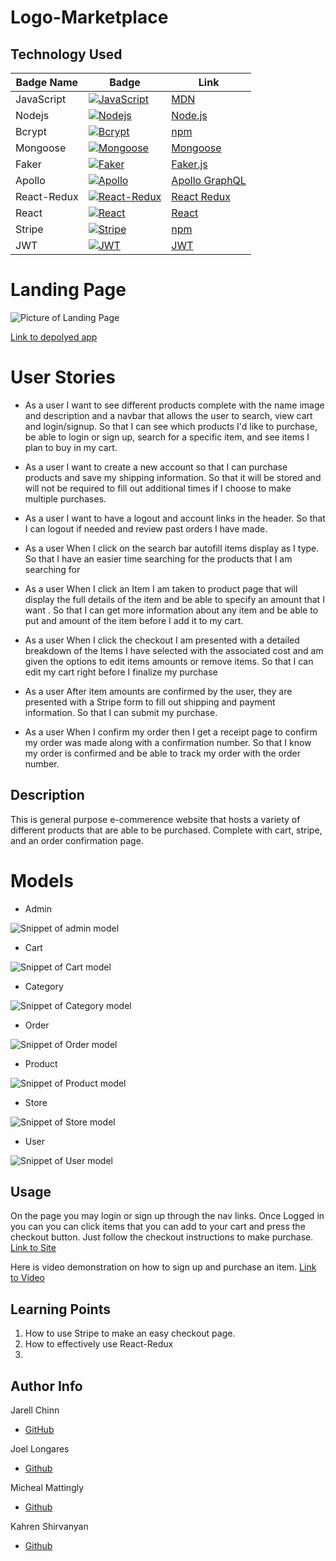 # Logo-Marketplace

## Technology Used

| Badge Name  | Badge                                                                                                                      | Link                                                           |
| ----------- | -------------------------------------------------------------------------------------------------------------------------- | -------------------------------------------------------------- |
| JavaScript  | [![JavaScript](https://img.shields.io/badge/JavaScript-✓-yellow)](https://developer.mozilla.org/en-US/docs/Web/JavaScript) | [MDN](https://developer.mozilla.org/en-US/docs/Web/JavaScript) |
| Nodejs      | [![Nodejs](https://img.shields.io/badge/Node.js-✓-green)](https://nodejs.org/en)                                           | [Node.js](https://nodejs.org/en)                               |
| Bcrypt      | [![Bcrypt](https://img.shields.io/badge/Bcrypt-✓-orange)](https://www.npmjs.com/package/bcrypt)                            | [npm](https://www.npmjs.com/package/bcrypt)                    |
| Mongoose    | [![Mongoose](https://img.shields.io/badge/Mongoose-✓-red)](https://mongoosejs.com/docs/api/mongoose.html)                  | [Mongoose](https://mongoosejs.com/docs/api/mongoose.html)      |
| Faker       | [![Faker](https://img.shields.io/badge/Faker-✓-blue)](https://fakerjs.dev)                                                 | [Faker.js](https://fakerjs.dev)                                |
| Apollo      | [![Apollo](https://img.shields.io/badge/Apollo-✓-purple)](https://www.apollographql.com/docs/react/)                       | [Apollo GraphQL](https://www.apollographql.com/docs/react/)    |
| React-Redux | [![React-Redux](https://img.shields.io/badge/React--Redux-✓-blueviolet)](https://react-redux.js.org)                       | [React Redux](https://react-redux.js.org)                      |
| React       | [![React](https://img.shields.io/badge/React-✓-blue)](https://react.dev)                                                   | [React](https://react.dev)                                     |
| Stripe      | [![Stripe](https://img.shields.io/badge/Stripe-✓-lightgrey)](https://www.npmjs.com/package/stripe)                         | [npm](https://www.npmjs.com/package/stripe)                    |
| JWT         | [![JWT](https://img.shields.io/badge/JWT-✓-black)](https://jwt.io/introduction)                                            | [JWT](https://jwt.io/introduction)                             |

# Landing Page

![Picture of Landing Page](./assets/images/LandingPage.png)

[Link to depolyed app](https://logo-marketplace-f9aad311ca28.herokuapp.com/)

# User Stories

- As a user I want to see different products complete with the name image and description and a navbar that allows the user to search, view cart and login/signup. So that I can see which products I'd like to purchase, be able to login or sign up, search for a specific item, and see items I plan to buy in my cart.

- As a user I want to create a new account so that I can purchase products and save my shipping information. So that it will be stored and will not be required to fill out additional times if I choose to make multiple purchases.

- As a user I want to have a logout and account links in the header. So that I can logout if needed and review past orders I have made.

- As a user When I click on the search bar autofill items display as I type. So that I have an easier time searching for the products that I am searching for

- As a user When I click an Item I am taken to product page that will display the full details of the item and be able to specify an amount that I want . So that I can get more information about any item and be able to put and amount of the item before I add it to my cart.

- As a user When I click the checkout I am presented with a detailed breakdown of the Items I have selected with the associated cost and am given the options to edit items amounts or remove items. So that I can edit my cart right before I finalize my purchase

- As a user After item amounts are confirmed by the user, they are presented with a Stripe form to fill out shipping and payment information. So that I can submit my purchase.

- As a user When I confirm my order then I get a receipt page to confirm my order was made along with a confirmation number. So that I know my order is confirmed and be able to track my order with the order number.

## Description

This is general purpose e-commerence website that hosts a variety of different products that are able to be purchased. Complete with cart, stripe, and an order confirmation page.

# Models

- Admin

![Snippet of admin model](./assets/images/AdminModel.png)

- Cart

![Snippet of Cart model](./assets/images/CartModel.png)

- Category

![Snippet of Category model](./assets/images/CategoryModel.png)

- Order

![Snippet of Order model](./assets/images/OrderModel.png)

- Product

![Snippet of Product model](./assets/images/ProductModel.png)

- Store

![Snippet of Store model](./assets/images/StoreModel.png)

- User

![Snippet of User model](./assets/images/UserModel.png)

## Usage

On the page you may login or sign up through the nav links. Once Logged in you can you can click items that you can add to your cart and press the checkout button. Just follow the checkout instructions to make purchase.
[Link to Site](https://logo-marketplace-f9aad311ca28.herokuapp.com/)

Here is video demonstration on how to sign up and purchase an item.
[Link to Video]()

## Learning Points

1. How to use Stripe to make an easy checkout page.
2. How to effectively use React-Redux
3. 

## Author Info

Jarell Chinn

- [GitHub](https://github.com/Jarell-Chinn)

Joel Longares

- [Github](https://github.com/joellongaresjr)

Micheal Mattingly

- [Github](https://github.com/MeanBean87)

Kahren Shirvanyan

- [Github](https://github.com/ShirvanyanKaren)
